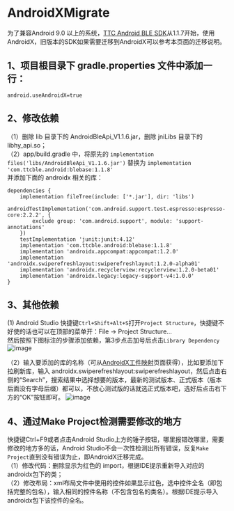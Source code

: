 # AndroidXMigrate
为了兼容Android 9.0 以上的系统，[TTC Android BLE SDK](https://github.com/shengrun-hub/TTC_BLE_DEMO-Kotlin)从1.1.7开始，使用AndroidX，旧版本的SDK如果需要迁移到AndroidX可以参考本页面的迁移说明。

## 1、项目根目录下 gradle.properties 文件中添加一行：  
```
android.useAndroidX=true
```
## 2、修改依赖
（1）删除 lib 目录下的 AndroidBleApi_V1.1.6.jar，删除 jniLibs 目录下的 libhy_api.so；  
（2）app/build.gradle 中，将原先的 ```implementation files('libs/AndroidBleApi_V1.1.6.jar')``` 替换为 ``` implementation 'com.ttcble.android:blebase:1.1.8' ```  
并添加下面的 androidx 相关的库：
```
dependencies {
    implementation fileTree(include: ['*.jar'], dir: 'libs')
    androidTestImplementation('com.android.support.test.espresso:espresso-core:2.2.2', {
        exclude group: 'com.android.support', module: 'support-annotations'
    })
    testImplementation 'junit:junit:4.12'
    implementation 'com.ttcble.android:blebase:1.1.8'
    implementation 'androidx.appcompat:appcompat:1.2.0'
    implementation 'androidx.swiperefreshlayout:swiperefreshlayout:1.2.0-alpha01'
    implementation 'androidx.recyclerview:recyclerview:1.2.0-beta01'
    implementation 'androidx.legacy:legacy-support-v4:1.0.0'
}
```
## 3、其他依赖
(1) Android Studio 快捷键```Ctrl+Shift+Alt+S```打开```Project Structure```，快捷键不好使的话也可以在顶部的菜单开：File -> Project Structure...  
然后按照下图标注的步骤添加依赖，第3步点击加号后点击```Library Dependency```
![image](https://user-images.githubusercontent.com/69833675/148007186-d9c1fc30-fea8-4233-af05-3c5e22575947.png)

（2）输入要添加的库的名称（可从[AndroidX工件映射](https://developer.android.google.cn/jetpack/androidx/migrate/artifact-mappings?hl=zh_cn)页面获得），比如要添加下拉刷新库，输入 androidx.swiperefreshlayout:swiperefreshlayout，然后点击右侧的“Search”，搜索结果中选择想要的版本，最新的测试版本、正式版本（版本后面没有字母后缀）都可以，不放心测试版的话就选正式版本吧，选好后点击右下方的“OK”按钮即可。
![image](https://user-images.githubusercontent.com/69833675/148012908-29832a4a-0286-4d2e-8f94-6c3692ce9e77.png)

## 4、通过Make Project检测需要修改的地方
快捷键Ctrl+F9或者点击Android Studio上方的锤子按钮，哪里报错改哪里，需要修改的地方多的话，Android Studio不会一次性检测出所有错误，反复```Make Project```直到没有错误为止，即AndroidX迁移完成。  
（1）修改代码：删除显示为红色的 import，根据IDE提示重新导入对应的androidx包下的类；  
（2）修改布局：xml布局文件中使用的控件如果显示红色，选中控件全名（即包括完整的包名），输入相同的控件名称（不包含包名的类名）。根据IDE提示导入androidx包下该控件的全名。
